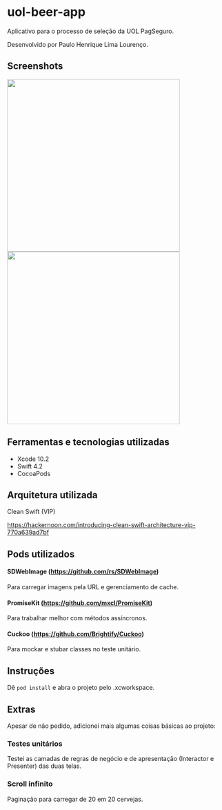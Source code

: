 # uol-beer-app

Aplicativo para o processo de seleção da UOL PagSeguro.

Desenvolvido por Paulo Henrique Lima Lourenço.


## Screenshots

<img src="https://i.imgur.com/00ldNk6.png" height="400"> <img src="https://i.imgur.com/aUgIcle.png" height="400">

## Ferramentas e tecnologias utilizadas

- Xcode 10.2
- Swift 4.2
- CocoaPods

## Arquitetura utilizada

Clean Swift (VIP)

https://hackernoon.com/introducing-clean-swift-architecture-vip-770a639ad7bf

## Pods utilizados

#### SDWebImage (https://github.com/rs/SDWebImage)
Para carregar imagens pela URL e gerenciamento de cache.

#### PromiseKit (https://github.com/mxcl/PromiseKit)
Para trabalhar melhor com métodos assíncronos.

#### Cuckoo (https://github.com/Brightify/Cuckoo)
Para mockar e stubar classes no teste unitário.

## Instruções

Dê `pod install` e abra o projeto pelo .xcworkspace.

## Extras

Apesar de não pedido, adicionei mais algumas coisas básicas ao projeto:

### Testes unitários

Testei as camadas de regras de negócio e de apresentação (Interactor e Presenter) das duas telas.

### Scroll infinito

Paginação para carregar de 20 em 20 cervejas.
